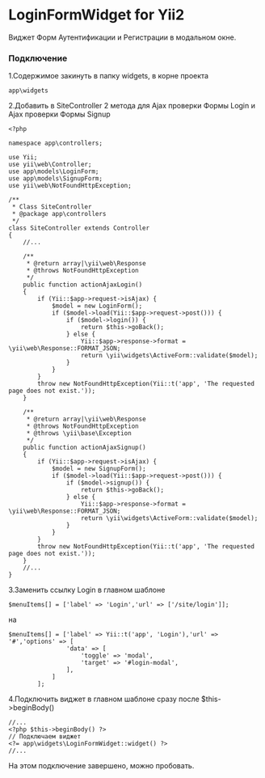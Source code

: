 # LoginFormWidget for Yii2

Виджет Форм Аутентификации и Регистрации в модальном окне.

### Подключение
1.Содержимое закинуть в папку widgets, в корне проекта
```
app\widgets
```
2.Добавить в SiteController 2 метода для Ajax проверки Формы Login и Ajax проверки Формы Signup
```
<?php

namespace app\controllers;

use Yii;
use yii\web\Controller;
use app\models\LoginForm;
use app\models\SignupForm;
use yii\web\NotFoundHttpException;

/**
 * Class SiteController
 * @package app\controllers
 */
class SiteController extends Controller
{
	//...

	/**
	 * @return array|\yii\web\Response
	 * @throws NotFoundHttpException
	 */
	public function actionAjaxLogin()
	{
	    if (Yii::$app->request->isAjax) {
	        $model = new LoginForm();
	        if ($model->load(Yii::$app->request->post())) {
	            if ($model->login()) {
	                return $this->goBack();
	            } else {
	                Yii::$app->response->format = \yii\web\Response::FORMAT_JSON;
	                return \yii\widgets\ActiveForm::validate($model);
	            }
	        }
	    }
	    throw new NotFoundHttpException(Yii::t('app', 'The requested page does not exist.'));
	}

    /**
     * @return array|\yii\web\Response
     * @throws NotFoundHttpException
     * @throws \yii\base\Exception
     */
    public function actionAjaxSignup()
    {
        if (Yii::$app->request->isAjax) {
            $model = new SignupForm();
            if ($model->load(Yii::$app->request->post())) {
                if ($model->signup()) {
                    return $this->goBack();
                } else {
                    Yii::$app->response->format = \yii\web\Response::FORMAT_JSON;
                    return \yii\widgets\ActiveForm::validate($model);
                }
            }
        }
        throw new NotFoundHttpException(Yii::t('app', 'The requested page does not exist.'));
    }
    //...
}
```
3.Заменить ссылку Login в главном шаблоне
```
$menuItems[] = ['label' => 'Login','url' => ['/site/login']];
```
на
```
$menuItems[] = ['label' => Yii::t('app', 'Login'),'url' => '#','options' => [
                'data' => [
                    'toggle' => 'modal',
                    'target' => '#login-modal',
                ],
            ]
        ];
```
4.Подключить виджет в главном шаблоне сразу после  $this->beginBody()
```
//...
<?php $this->beginBody() ?>
// Подключаем виджет
<?= app\widgets\LoginFormWidget::widget() ?>
//...
```
На этом подключение завершено, можно пробовать.